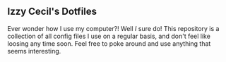 Izzy Cecil's Dotfiles
---------------------
Ever wonder how I use my computer?! Well *I* sure do! This repository
is a collection of all config files I use on a regular basis, and
don't feel like loosing any time soon. Feel free to poke around and
use anything that seems interesting.